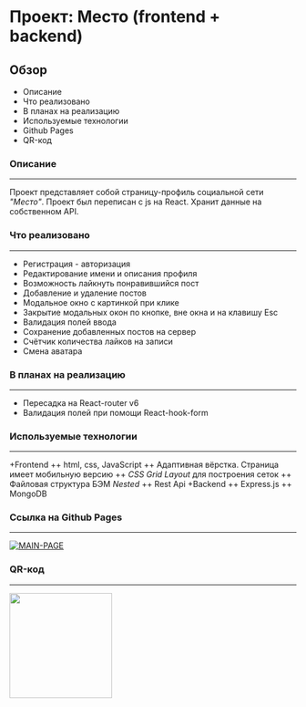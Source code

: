 # Проект: Место (frontend + backend)

## Обзор

* Описание
* Что реализовано
* В планах на реализацию
* Используемые технологии
* Github Pages
* QR-код

### **Описание**
---

Проект представляет собой страницу-профиль социальной сети _"Место"_. Проект был переписан с js на React. Хранит данные на собственном API.

### **Что реализовано**
---
+ Регистрация - авторизация
+ Редактирование имени и описания профиля
+ Возможность лайкнуть понравившийся пост
+ Добавление и удаление постов
+ Модальное окно с картинкой при клике
+ Закрытие модальных окон по кнопке, вне окна и на клавишу Esc
+ Валидация полей ввода
+ Сохранение добавленных постов на сервер
+ Счётчик количества лайков на записи
+ Смена аватара

### **В планах на реализацию**
---
+ Пересадка на React-router v6
+ Валидация полей при помощи React-hook-form

### **Используемые технологии**
---
+Frontend
++ html, css, JavaScript
++ Адаптивная вёрстка. Страница имеет мобильную версию
++ _CSS Grid Layout_ для построения сеток
++ Файловая структура БЭМ _Nested_
++ Rest Api
+Backend
++ Express.js
++ MongoDB

### **Ссылка на Github Pages**
---
<a href="https://kirkors.mesto.nomoredomains.work/"><img src="https://i.ibb.co/7XVHNgF/MAIN-PAGE.jpg" alt="MAIN-PAGE"></a>

### **QR-код**
---
<img src="http://qrcoder.ru/code/?https%3A%2F%2Fkirkors.mesto.nomoredomains.work&4&0" alt="" width="180" height="184"></a>

